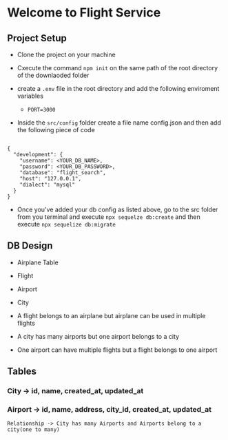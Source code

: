 # Welcome to Flight Service

## Project Setup
- Clone the project on your machine
- Cxecute the command `npm init` on the same path of the root directory of the downlaoded folder
- create a `.env` file in the root directory and add the following enviroment variables
    - `PORT=3000`

- Inside the `src/config` folder create a file name config.json and then add the following piece of code

```

{
  "development": {
    "username": <YOUR_DB_NAME>,
    "password": <YOUR_DB_PASSWORD>,
    "database": "flight_search",
    "host": "127.0.0.1",
    "dialect": "mysql"
  }
}

```

- Once you've added your db config as listed above, go to the src folder from you terminal and execute `npx sequelze db:create` 
and then execute `npx sequelize db:migrate`

## DB Design
 - Airplane Table
 - Flight
 - Airport
 - City

 - A flight belongs to an airplane but airplane can be used in multiple flights
 - A city has many airports but one airport belongs to a city
 - One airport can have multiple flights but a flight belongs to one airport


## Tables
  
### City -> id, name, created_at, updated_at
### Airport -> id, name, address, city_id, created_at, updated_at
    Relationship -> City has many Airports and Airports belong to a city(one to many)